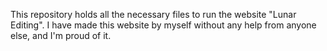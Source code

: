 This repository holds all the necessary files to run the website "Lunar Editing". I have made this website by myself without any help from anyone else, and I'm proud of it.
